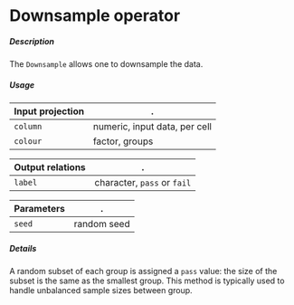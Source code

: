 # Downsample operator

##### Description

The `Downsample` allows one to downsample the data.

##### Usage

Input projection|.
---|---
`column`        | numeric, input data, per cell 
`colour`        | factor, groups

Output relations|.
---|---
`label`        | character, `pass` or `fail`

Parameters|.
---|---
`seed`        |  random seed

##### Details

A random subset of each group is assigned a `pass` value: the size of the subset is the same as the smallest group. This method is typically used to handle unbalanced sample sizes between group.



